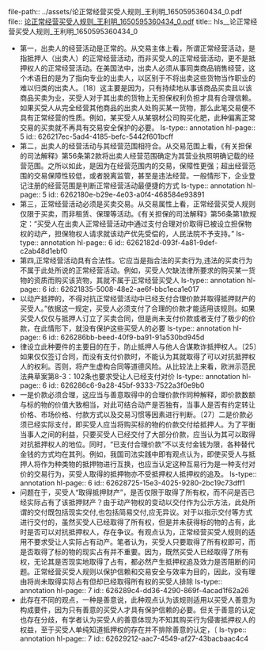 file-path:: ../assets/论正常经营买受人规则_王利明_1650595360434_0.pdf
file:: [论正常经营买受人规则_王利明_1650595360434_0.pdf](../assets/论正常经营买受人规则_王利明_1650595360434_0.pdf)
title:: hls__论正常经营买受人规则_王利明_1650595360434_0

- 第一，出卖人的经营活动是正常的。从交易主体上看，所谓正常经营活动，是指抵押人（出卖人）的正常经营活动，而非买受人的正常经营活动，更不是抵押权人的正常经营活动。在美国法中，出卖人必须从事同类商品销售经营，这个术语目的是为了指向专业的出卖人，以区别于不将出卖这些货物当作职业的难以归类的出卖人。〔18〕这主要是因为，只有持续地从事该商品买卖且以该商品买卖为业，买受人对于其出卖的货物上无担保权利负担才具有合理信赖。如果买受人从完全经营其他商品的出卖人处购买某一货物，那么此笔交易便不具有正常经营的性质。例如，某买受人从某钢材公司购买化肥，此种偏离正常交易的买卖就不再具有交易安全保护的必要。
  ls-type:: annotation
  hl-page:: 5
  id:: 626217ec-5ad4-4185-befc-5442f601bcff
- 第二，出卖人的经营活动与其经营范围相符合。从交易范围上看，《有关担保的司法解释》第56条第2款将出卖人经营范围确定为其营业执照明确记载的经营范围。之所以如此，是因为在经营范围内的交易，保障性更强；超出经营范围的交易保障性较低，或者脱离监管，甚至是违法经营。一般情形下，企业登记注册的经营范围是判断正常经营活动最便捷的方式
  ls-type:: annotation
  hl-page:: 5
  id:: 6262180e-b29e-4e03-a0f4-468584e93891
- 第三，正常经营活动必须是买卖交易。从交易属性上看，正常经营买受人规则仅限于买卖，而非租赁、保理等活动。《有关担保的司法解释》第56条第1款规定：“买受人在出卖人正常经营活动中通过支付合理对价取得已被设立担保物权的动产，担保物权人请求就该动产优先受偿的，人民法院不予支持。”
  ls-type:: annotation
  hl-page:: 6
  id:: 6262182d-093f-4a81-9def-c2ab48d1ebf0
- 第四,正常经营活动具有合法性。它应当是指合法的买卖行为,违法的买卖行为不属于此处所说的正常经营活动。例如，买受人欠缺法律所要求的购买某一货物的资质而购买该货物，其就不属于正常经营买受人
  ls-type:: annotation
  hl-page:: 6
  id:: 62621835-5008-48e2-ae6f-bbc1eca1e017
- 以动产抵押的，不得对抗正常经营活动中已经支付合理价款并取得抵押财产的买受人。”依据这一规定，买受人必须支付了合理的价款才能适用该规则。如果买受人仅仅与抵押人订立了买卖合同，但是尚未支付价款或者支付了极少的价款，在此情形下，就没有保护这些买受人的必要
  ls-type:: annotation
  hl-page:: 6
  id:: 626286bb-beed-40f9-ba91-91a530bd945d
- 律设立此种要件的主要目的在于，防止抵押人与他人合谋欺诈抵押权人。〔25〕如果仅仅签订合同，而没有支付价款时，不能认为其就取得了可以对抗抵押权人的权利。否则，将产生虚构合同等道德风险。从比较法上来看，欧洲示范民法典草案第8-3：102条也要求受让人已经支付对价
  ls-type:: annotation
  hl-page:: 6
  id:: 626286c6-9a28-45bf-9333-7522a3f0e9b0
- 一是价款必须合理，这应当与善意取得中的合理价款作同种解释，即价款数额与标的物的价值大致相当，对此可结合动产是否独有，当事人是否有约定转让价格、市场价格、付款方式以及交易习惯等因素进行判断。〔27〕二是价款必须已经实际支付，即买受人应当将购买标的物的价款交付给抵押人。为了平衡当事人之间的利益，只要买受人已经交付了大部分价款，应当认为其可以取得对抗抵押权人的地位。同时，“已支付合理价款”不以支付金钱为限，各种替代金钱的方式均在其列。例如，我国司法实践中即有观点认为，即使买受人与抵押人将作为种类物的抵押物进行互换，也应当认定这种互易行为是一种支付对价的交易行为，买受人取得的抵押物亦不受抵押权人抵押权的追及。
  ls-type:: annotation
  hl-page:: 6
  id:: 62628725-15e3-4025-9280-2bc19c73dff1
- 问题在于，买受人“取得抵押财产”，是否仅限于取得了所有权，而不问是否已经实际占有了该抵押财产？由于动产物权的变动以交付作为公示方法，此处所谓的交付既包括现实交付,也包括简易交付,应无异议。对于以指示交付等方式进行交付的，虽然买受人已经取得了所有权，但是并未获得标的物的占有，此时是否可以对抗抵押权人，存在争议。有观点认为，正常经营买受人规则的适用不要求受让人实际占有动产。笔者认为，买受人只要取得了所有权即可，而是否取得了标的物的现实占有并不重要。因为，既然买受人已经取得了所有权，无论其是否现实地取得了占有，都必然产生抵押权追及效力是否阻断的问题。正常经营买受人规则以保护信赖和交易安全与效率为目的，因此，没有理由将尚未取得实际占有但却已经取得所有权的买受人排除
  ls-type:: annotation
  hl-page:: 7
  id:: 626289c4-dd36-4290-869f-4acad1f62a26
- 此存在不同的观点，一种是善意说，此种观点认为该规则适用以买受人善意为构成要件，因为只有善意的买受人才具有保护信赖的必要。但关于善意的认定也存在分歧，有学者认为买受人的善意体现为不知其购买行为侵害抵押权人的权益，至于买受人单纯知道抵押权的存在并不排除善意的认定，〔
  ls-type:: annotation
  hl-page:: 7
  id:: 62629212-aac7-4549-af27-43bacbaac4c4